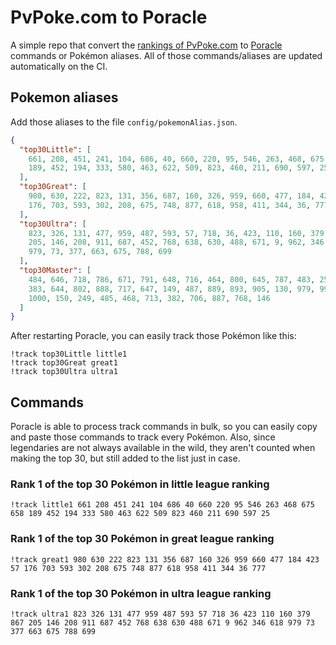 # PvPoke.com to Poracle
A simple repo that convert the [rankings of PvPoke.com](https://pvpoke.com/rankings/) to [Poracle](https://github.com/KartulUdus/PoracleJS) commands or Pokémon aliases. 
All of those commands/aliases are updated automatically on the CI.

## Pokemon aliases
Add those aliases to the file `config/pokemonAlias.json`. 

<!-- aliases-start -->
```json
{
  "top30Little": [
    661, 208, 451, 241, 104, 686, 40, 660, 220, 95, 546, 263, 468, 675, 658,
    189, 452, 194, 333, 580, 463, 622, 509, 823, 460, 211, 690, 597, 25
  ],
  "top30Great": [
    980, 630, 222, 823, 131, 356, 687, 160, 326, 959, 660, 477, 184, 423, 57,
    176, 703, 593, 302, 208, 675, 748, 877, 618, 958, 411, 344, 36, 777
  ],
  "top30Ultra": [
    823, 326, 131, 477, 959, 487, 593, 57, 718, 36, 423, 110, 160, 379, 867,
    205, 146, 208, 911, 687, 452, 768, 638, 630, 488, 671, 9, 962, 346, 618,
    979, 73, 377, 663, 675, 788, 699
  ],
  "top30Master": [
    484, 646, 718, 786, 671, 791, 648, 716, 464, 800, 645, 787, 483, 250, 643,
    383, 644, 802, 888, 717, 647, 149, 487, 889, 893, 905, 130, 979, 998, 901,
    1000, 150, 249, 485, 468, 713, 382, 706, 887, 768, 146
  ]
}
```
<!-- aliases-end -->

After restarting Poracle, you can easily track those Pokémon like this:
```shell
!track top30Little little1
!track top30Great great1
!track top30Ultra ultra1
```

## Commands
Poracle is able to process track commands in bulk, so you can easily copy and paste those commands to track every Pokémon. 
Also, since legendaries are not always available in the wild, they aren't counted when making the top 30, but still added to the list just in case.

### Rank 1 of the top 30 Pokémon in little league ranking
<!-- top30little-start -->
```
!track little1 661 208 451 241 104 686 40 660 220 95 546 263 468 675 658 189 452 194 333 580 463 622 509 823 460 211 690 597 25
```
<!-- top30little-end -->

### Rank 1 of the top 30 Pokémon in great league ranking
<!-- top30great-start -->
```
!track great1 980 630 222 823 131 356 687 160 326 959 660 477 184 423 57 176 703 593 302 208 675 748 877 618 958 411 344 36 777
```
<!-- top30great-end -->

### Rank 1 of the top 30 Pokémon in ultra league ranking
<!-- top30ultra-start -->
```
!track ultra1 823 326 131 477 959 487 593 57 718 36 423 110 160 379 867 205 146 208 911 687 452 768 638 630 488 671 9 962 346 618 979 73 377 663 675 788 699
```
<!-- top30ultra-end -->
